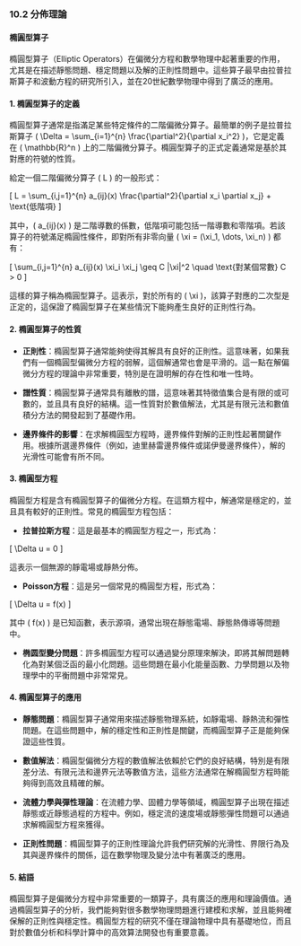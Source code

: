 ### 10.2 分佈理論
#### 橢圓型算子

橢圓型算子（Elliptic Operators）在偏微分方程和數學物理中起著重要的作用，尤其是在描述靜態問題、穩定問題以及解的正則性問題中。這些算子最早由拉普拉斯算子和波動方程的研究所引入，並在20世紀數學物理中得到了廣泛的應用。

#### 1. 橢圓型算子的定義

橢圓型算子通常是指滿足某些特定條件的二階偏微分算子。最簡單的例子是拉普拉斯算子 \( \Delta = \sum_{i=1}^{n} \frac{\partial^2}{\partial x_i^2} \)，它是定義在 \( \mathbb{R}^n \) 上的二階偏微分算子。橢圓型算子的正式定義通常是基於其對應的符號的性質。

給定一個二階偏微分算子 \( L \) 的一般形式：

\[
L = \sum_{i,j=1}^{n} a_{ij}(x) \frac{\partial^2}{\partial x_i \partial x_j} + \text{低階項}
\]

其中，\( a_{ij}(x) \) 是二階導數的係數，低階項可能包括一階導數和零階項。若該算子的符號滿足橢圓性條件，即對所有非零向量 \( \xi = (\xi_1, \dots, \xi_n) \) 都有：

\[
\sum_{i,j=1}^{n} a_{ij}(x) \xi_i \xi_j \geq C |\xi|^2 \quad \text{對某個常數} C > 0
\]

這樣的算子稱為橢圓型算子。這表示，對於所有的 \( \xi \)，該算子對應的二次型是正定的，這保證了橢圓型算子在某些情況下能夠產生良好的正則性行為。

#### 2. 橢圓型算子的性質

- **正則性**：橢圓型算子通常能夠使得其解具有良好的正則性。這意味著，如果我們有一個橢圓型偏微分方程的弱解，這個解通常也會是平滑的。這一點在解偏微分方程的理論中非常重要，特別是在證明解的存在性和唯一性時。

- **譜性質**：橢圓型算子通常具有離散的譜，這意味著其特徵值集合是有限的或可數的，並且具有良好的結構。這一性質對於數值解法，尤其是有限元法和數值積分方法的開發起到了基礎作用。

- **邊界條件的影響**：在求解橢圓型方程時，邊界條件對解的正則性起著關鍵作用。根據所選邊界條件（例如，迪里赫雷邊界條件或諾伊曼邊界條件），解的光滑性可能會有所不同。

#### 3. 橢圓型方程

橢圓型方程是含有橢圓型算子的偏微分方程。在這類方程中，解通常是穩定的，並且具有較好的正則性。常見的橢圓型方程包括：

- **拉普拉斯方程**：這是最基本的橢圓型方程之一，形式為：

\[
\Delta u = 0
\]

這表示一個無源的靜電場或靜熱分佈。

- **Poisson方程**：這是另一個常見的橢圓型方程，形式為：

\[
\Delta u = f(x)
\]

其中 \( f(x) \) 是已知函數，表示源項，通常出現在靜態電場、靜態熱傳導等問題中。

- **椭圆型變分問題**：許多橢圓型方程可以通過變分原理來解決，即將其解問題轉化為對某個泛函的最小化問題。這些問題在最小化能量函數、力學問題以及物理學中的平衡問題中非常常見。

#### 4. 橢圓型算子的應用

- **靜態問題**：橢圓型算子通常用來描述靜態物理系統，如靜電場、靜熱流和彈性問題。在這些問題中，解的穩定性和正則性是關鍵，而橢圓型算子正是能夠保證這些性質。

- **數值解法**：橢圓型偏微分方程的數值解法依賴於它們的良好結構，特別是有限差分法、有限元法和邊界元法等數值方法，這些方法通常在解橢圓型方程時能夠得到高效且精確的解。

- **流體力學與彈性理論**：在流體力學、固體力學等領域，橢圓型算子出現在描述靜態或近靜態過程的方程中。例如，穩定流的速度場或靜態彈性問題可以通過求解橢圓型方程來獲得。

- **正則性問題**：橢圓型算子的正則性理論允許我們研究解的光滑性、界限行為及其與邊界條件的關係，這在數學物理及變分法中有著廣泛的應用。

#### 5. 結語

橢圓型算子是偏微分方程中非常重要的一類算子，具有廣泛的應用和理論價值。通過橢圓型算子的分析，我們能夠對很多數學物理問題進行建模和求解，並且能夠確保解的正則性與穩定性。橢圓型方程的研究不僅在理論物理中具有基礎地位，而且對於數值分析和科學計算中的高效算法開發也有重要意義。